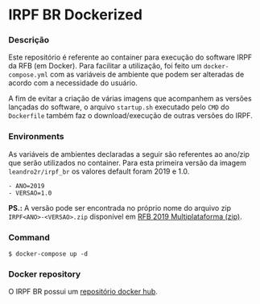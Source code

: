 # IRPF BR Dockerized

### Descrição

Este repositório é referente ao container para execução do software IRPF da RFB (em Docker). Para facilitar a utilização, foi feito um `docker-compose.yml` com as variáveis de ambiente que podem ser alteradas de acordo com a necessidade do usuário.

A fim de evitar a criação de várias imagens que acompanhem as versões lançadas do software, o arquivo `startup.sh` executado pelo `CMD` do `Dockerfile` também faz o download/execução de outras versões do IRPF.

### Environments

As variáveis de ambientes declaradas a seguir são referentes ao ano/zip que serão utilizados no container. Para esta primeira versão da imagem `leandro2r/irpf_br` os valores default foram 2019 e 1.0.

```
- ANO=2019
- VERSAO=1.0
``` 

**PS.:** A versão pode ser encontrada no próprio nome do arquivo zip `IRPF<ANO>-<VERSAO>.zip` disponível em [RFB 2019 Multiplataforma (zip)](http://receita.economia.gov.br/interface/cidadao/irpf/2019/download/multiplataforma-zip).

### Command

```shell
$ docker-compose up -d
```

### Docker repository

O IRPF BR possui um [repositório docker hub](https://hub.docker.com/r/leandro2r/irpf_br). 

